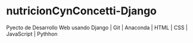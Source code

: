 # nutricionCynConcetti-Django
Pyecto de Desarrollo Web usando Django | Git | Anaconda | HTML | CSS | JavaScript | Pythhon
